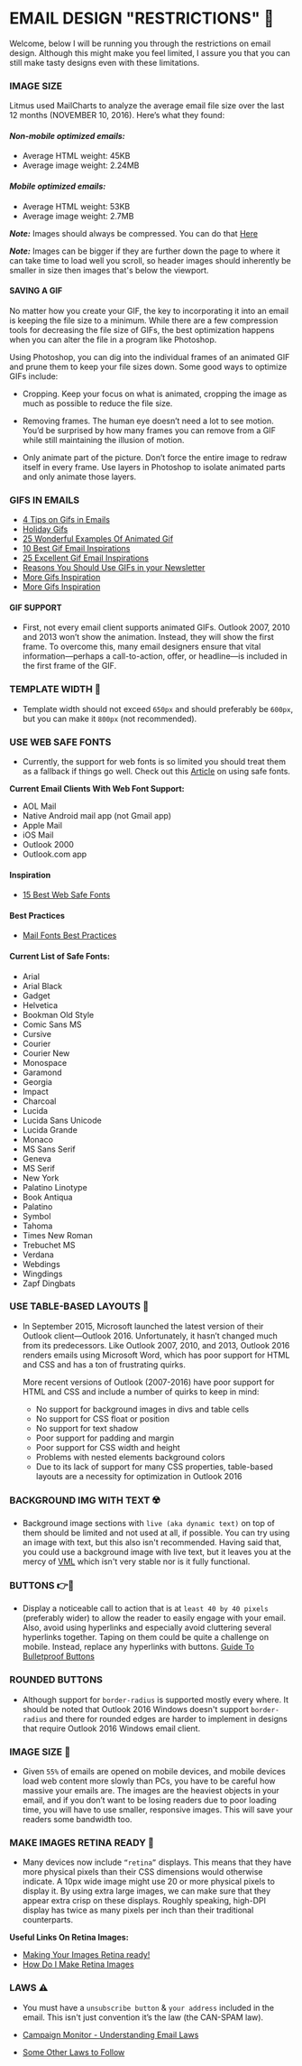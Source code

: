 # **EMAIL DESIGN** "RESTRICTIONS" 🎉
Welcome, below I will be running you through the restrictions on email design. Although this might make you feel limited, I assure you that you can still make tasty designs even with these limitations.
### IMAGE SIZE
Litmus used MailCharts to analyze the average email file size over the last 12 months (NOVEMBER 10, 2016). Here’s what they found:
#### ***Non-mobile optimized emails:***

- Average HTML weight: 45KB
- Average image weight: 2.24MB

#### ***Mobile optimized emails:***

- Average HTML weight: 53KB
- Average image weight: 2.7MB

***Note:*** Images should always be compressed. You can do that [Here](https://compressjpeg.com/)

***Note:*** Images can be bigger if they are further down the page to where it can take time to load well you scroll, so header images should inherently be smaller in size then images that's below the viewport.

#### SAVING A GIF
No matter how you create your GIF, the key to incorporating it into an email is keeping the file size to a minimum. While there are a few compression tools for decreasing the file size of GIFs, the best optimization happens when you can alter the file in a program like Photoshop.

Using Photoshop, you can dig into the individual frames of an animated GIF and prune them to keep your file sizes down. Some good ways to optimize GIFs include:

- Cropping. Keep your focus on what is animated, cropping the image as much as possible to reduce the file size.

- Removing frames. The human eye doesn’t need a lot to see motion. You’d be surprised by how many frames you can remove from a GIF while still maintaining the illusion of motion.

- Only animate part of the picture. Don’t force the entire image to redraw itself in every frame. Use layers in Photoshop to isolate animated parts and only animate those layers.

### GIFS IN EMAILS
- [4 Tips on Gifs in Emails](https://emaildesign.beefree.io/2015/12/animated-gifs-in-email-marketing)
- [Holiday Gifs](https://blog.aweber.com/email-marketing/the-2016-holiday-gif-guide.htm)
- [25 Wonderful Examples Of Animated Gif](https://mailbakery.com/blog/25-wonderful-examples-of-animated-gifs-in-email-marketing-templates/)
- [10 Best Gif Email Inspirations](https://emailmonks.com/blog/email-marketing/10-best-gif-email-inspirations)
- [25 Excellent Gif Email Inspirations](https://mailbakery.com/blog/25-excellent-examples-of-gif-illustrations-in-email-marketing-the-sequel)
- [Reasons You Should Use GIFs in your Newsletter](https://blog.mailerlite.com/gif-images-in-newsletter)
- [More Gifs Inspiration](https://blog.ometria.com/gifs-in-email-marketing)
- [More Gifs Inspiration](https://www.pinterest.com/pin/387098530445479906)

#### GIF SUPPORT
- First, not every email client supports animated GIFs. Outlook 2007, 2010 and 2013 won’t show the animation. Instead, they will show the first frame. To overcome this, many email designers ensure that vital information—perhaps a call-to-action, offer, or headline—is included in the first frame of the GIF.

### TEMPLATE WIDTH 📐
- Template width should not exceed `650px` and should preferably be `600px`, but you can make it `800px` (not recommended).


### USE WEB SAFE FONTS
- Currently, the support for web fonts is so limited you should treat them as a fallback if things go well. Check out this  [Article](http://www.adestra.com/what-need-know-using-fonts-in-email/) on using safe fonts.

**Current Email Clients With Web Font Support:**
- AOL Mail
- Native Android mail app (not Gmail app)
- Apple Mail
- iOS Mail
- Outlook 2000
- Outlook.com app

#### Inspiration
- [15 Best Web Safe Fonts](https://websitesetup.org/web-safe-fonts-html-css)


#### Best Practices
- [Mail Fonts Best Practices](https://emaildesign.beefree.io/2016/05/email-fonts-best-practices)

#### **Current List of Safe Fonts:**
  - Arial
  - Arial Black
  - Gadget
  - Helvetica
  - Bookman Old Style
  - Comic Sans MS
  - Cursive
  - Courier
  - Courier New
  - Monospace
  - Garamond
  - Georgia
  - Impact
  - Charcoal
  - Lucida
  - Lucida Sans Unicode
  - Lucida Grande
  - Monaco
  - MS Sans Serif
  - Geneva
  - MS Serif
  - New York
  - Palatino Linotype
  - Book Antiqua
  - Palatino
  - Symbol
  - Tahoma
  - Times New Roman
  - Trebuchet MS
  - Verdana
  - Webdings
  - Wingdings
  - Zapf Dingbats

### USE TABLE-BASED LAYOUTS 📰
- In September 2015, Microsoft launched the latest version of their Outlook client—Outlook 2016. Unfortunately, it hasn’t changed much from its predecessors. Like Outlook 2007, 2010, and 2013, Outlook 2016 renders emails using Microsoft Word, which has poor support for HTML and CSS and has a ton of frustrating quirks.

   More recent versions of Outlook (2007-2016) have poor support for HTML and CSS and include a number of quirks to keep in mind:

  - No support for background images in divs and table cells
  - No support for CSS float or position
  - No support for text shadow
  - Poor support for padding and margin
  - Poor support for CSS width and height
  - Problems with nested elements background colors
  - Due to its lack of support for many CSS properties, table-based layouts are a necessity for optimization in Outlook 2016

### BACKGROUND IMG WITH TEXT ☢️
- Background image sections with `live (aka dynamic text)` on top of them should be limited and not used at all, if possible. You can try using an image with text, but this also isn't recommended. Having said that, you could use a background image with live text, but it leaves you at the mercy of [VML](https://www.emailonacid.com/blog/article/email-development/emailology_vector_markup_language_and_backgrounds) which isn't very stable nor is it fully functional.

### BUTTONS 👉📱
- Display a noticeable call to action that is at `least 40 by 40 pixels` (preferably wider) to allow the reader to easily engage with your email. Also, avoid using hyperlinks and especially avoid cluttering several hyperlinks together. Taping on them could be quite a challenge on mobile. Instead, replace any hyperlinks with buttons.
[Guide  To Bulletproof Buttons](https://litmus.com/blog/a-guide-to-bulletproof-buttons-in-email-design)

### ROUNDED BUTTONS
- Although support for `border-radius` is supported mostly every where. It should be noted that Outlook 2016 Windows doesn't support `border-radius` and there for rounded edges are harder to implement in designs that require Outlook 2016 Windows email client.

### IMAGE SIZE 🗻
- Given `55%` of emails are opened on mobile devices, and mobile devices load web content more slowly than PCs, you have to be careful how massive your emails are. The images are the heaviest objects in your email, and if you don’t want to be losing readers due to poor loading time, you will have to use smaller, responsive images. This will save your readers some bandwidth too.

### MAKE IMAGES RETINA READY 🌋
- Many devices now include `“retina”` displays. This means that they have more physical pixels than their CSS dimensions would otherwise indicate. A 10px wide image might use 20 or more physical pixels to display it. By using extra large images, we can make sure that they appear extra crisp on these displays. Roughly speaking, high-DPI display has twice as many pixels per inch than their traditional counterparts.

**Useful Links On Retina Images:**
- [Making Your Images Retina ready!](https://creativemarket.com/blog/how-to-make-your-blog-post-images-retina-friendly)
- [How Do I Make Retina Images](https://www.mightybytes.com/blog/make-retina-images-website)

### LAWS ⚠️
- You must have a `unsubscribe button` & `your address` included in the email. This isn't just convention it’s the law (the CAN-SPAM law).


- [Campaign Monitor - Understanding Email Laws](https://www.campaignmonitor.com/resources/guides/understanding-emails-laws-regulations/)
- [Some Other Laws to Follow](http://www.verticalresponse.com/blog/its-the-law-7-email-marketing-rules-you-should-know)
